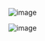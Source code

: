 ![image](https://github.com/user-attachments/assets/0f17f666-7602-403c-942b-eba943294591)

![image](https://github.com/user-attachments/assets/371c4915-4934-4403-808f-893e6864c569)
